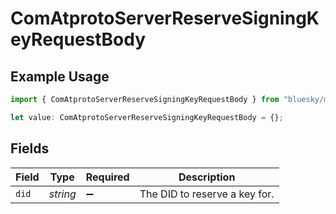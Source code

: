 # ComAtprotoServerReserveSigningKeyRequestBody

## Example Usage

```typescript
import { ComAtprotoServerReserveSigningKeyRequestBody } from "bluesky/models/operations";

let value: ComAtprotoServerReserveSigningKeyRequestBody = {};
```

## Fields

| Field                         | Type                          | Required                      | Description                   |
| ----------------------------- | ----------------------------- | ----------------------------- | ----------------------------- |
| `did`                         | *string*                      | :heavy_minus_sign:            | The DID to reserve a key for. |